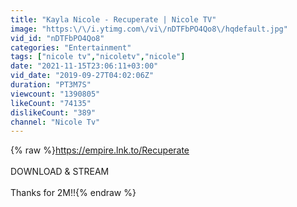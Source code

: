 ```yaml
---
title: "Kayla Nicole - Recuperate | Nicole TV"
image: "https:\/\/i.ytimg.com\/vi\/nDTFbPO4Qo8\/hqdefault.jpg"
vid_id: "nDTFbPO4Qo8"
categories: "Entertainment"
tags: ["nicole tv","nicoletv","nicole"]
date: "2021-11-15T23:06:11+03:00"
vid_date: "2019-09-27T04:02:06Z"
duration: "PT3M7S"
viewcount: "1390805"
likeCount: "74135"
dislikeCount: "389"
channel: "Nicole Tv"
---
```

{% raw %}<a rel="nofollow" target="blank" href="https://empire.lnk.to/Recuperate">https://empire.lnk.to/Recuperate</a><br /><br />DOWNLOAD &amp; STREAM <br /><br />Thanks for 2M!!{% endraw %}
